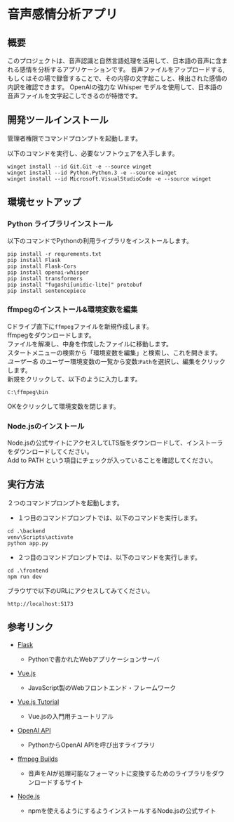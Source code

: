 # 音声感情分析アプリ

## 概要

このプロジェクトは、音声認識と自然言語処理を活用して、日本語の音声に含まれる感情を分析するアプリケーションです。
音声ファイルをアップロードする,もしくはその場で録音することで、その内容の文字起こしと、検出された感情の内訳を確認できます。
 OpenAIの強力な Whisper モデルを使用して、日本語の音声ファイルを文字起こしできるのが特徴です。

## 開発ツールインストール


管理者権限でコマンドプロンプトを起動します。

以下のコマンドを実行し、必要なソフトウェアを入手します。

```
winget install --id Git.Git -e --source winget
winget install --id Python.Python.3 -e --source winget
winget install --id Microsoft.VisualStudioCode -e --source winget
```

## 環境セットアップ

### Python ライブラリインストール

以下のコマンドでPythonの利用ライブラリをインストールします。

  ``` 
  pip install -r requrements.txt 
  pip install Flask
  pip install Flask-Cors
  pip install openai-whisper
  pip install transformers
  pip install "fugashi[unidic-lite]" protobuf
  pip install sentencepiece
  ```
  
### ffmpegのインストール&環境変数を編集

Cドライブ直下に`ffmpeg`ファイルを新規作成します。<br>
ffmpegをダウンロードします。<br>
ファイルを解凍し、中身を作成したファイルに移動します。<br>
スタートメニューの検索から「環境変数を編集」と検索し、これを開きます。<br>
*ユーザー名* のユーザー環境変数の一覧から変数:`Path`を選択し、編集をクリックします。<br>
新規をクリックして、以下のように入力します。
 
```
C:\ffmpeg\bin
```
 
OKをクリックして環境変数を閉じます。

### Node.jsのインストール

 Node.jsの公式サイトにアクセスしてLTS版をダウンロードして、インストーラをダウンロードしてください。<br>
 Add to PATH という項目にチェックが入っていることを確認してください。

## 実行方法

２つのコマンドプロンプトを起動します。

- １つ目のコマンドプロンプトでは、以下のコマンドを実行します。

```
cd .\backend
venv\Scripts\activate
python app.py
```

- ２つ目のコマンドプロンプトでは、以下のコマンドを実行します。

``` 
cd .\frontend
npm run dev
```

ブラウザで以下のURLにアクセスしてみてください。

  ``` http://localhost:5173 ```


## 参考リンク

- [Flask](https://flask.palletsprojects.com/en/stable/)

  - Pythonで書かれたWebアプリケーションサーバ

- [Vue.js](https://vuejs.org/)

  - JavaScript製のWebフロントエンド・フレームワーク

- [Vue.js Tutorial](https://ja.vuejs.org/tutorial/)

  - Vue.jsの入門用チュートリアル
  
- [OpenAI API](https://github.com/openai/openai-python)

  - PythonからOpenAI APIを呼び出すライブラリ

- [ffmpeg Builds](https://www.gyan.dev/ffmpeg/builds/)

  - 音声をAIが処理可能なフォーマットに変換するためのライブラリをダウンロードするサイト

- [Node.js](https://nodejs.org/ja)

  - npmを使えるようにするようインストールするNode.jsの公式サイト
